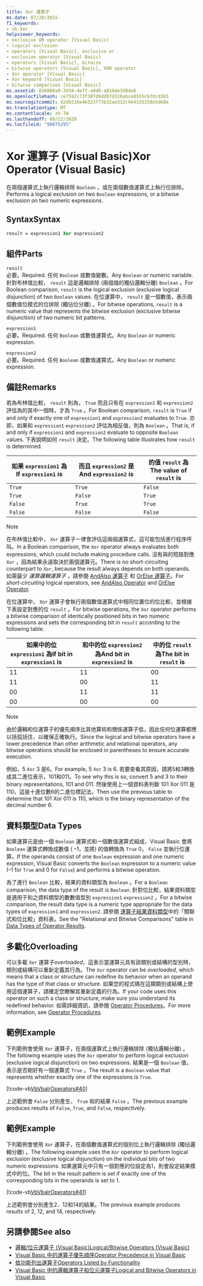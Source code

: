 ```yaml
---
title: Xor 運算子
ms.date: 07/20/2015
f1_keywords:
- vb.Xor
helpviewer_keywords:
- exclusive OR operator [Visual Basic]
- logical exclusion
- operators [Visual Basic], exclusive or
- exclusion operator [Visual Basic]
- operators [Visual Basic], bitwise
- bitwise operators [Visual Basic], XOR operator
- Xor operator [Visual Basic]
- Xor keyword [Visual Basic]
- bitwise comparison [Visual Basic]
ms.assetid: 036000a9-3934-4e7f-a9d0-a816de3d84a6
ms.openlocfilehash: ce7592c73f387d6ddbfd328abce8555cb7dcd303
ms.sourcegitcommit: d2db216e46323f73b32ae312c9e4135258e5d68e
ms.translationtype: MT
ms.contentlocale: zh-TW
ms.lasthandoff: 09/22/2020
ms.locfileid: "90875295"
---
```

# <a name="xor-operator-visual-basic"></a><span data-ttu-id="55ee6-102">Xor 運算子 (Visual Basic)</span><span class="sxs-lookup"><span data-stu-id="55ee6-102">Xor Operator (Visual Basic)</span></span>

<span data-ttu-id="55ee6-103">在兩個運算式上執行邏輯排除 `Boolean` ，或在兩個數值運算式上執行位排除。</span><span class="sxs-lookup"><span data-stu-id="55ee6-103">Performs a logical exclusion on two `Boolean` expressions, or a bitwise exclusion on two numeric expressions.</span></span>  
  
## <a name="syntax"></a><span data-ttu-id="55ee6-104">Syntax</span><span class="sxs-lookup"><span data-stu-id="55ee6-104">Syntax</span></span>  
  
```vb  
result = expression1 Xor expression2  
```  
  
## <a name="parts"></a><span data-ttu-id="55ee6-105">組件</span><span class="sxs-lookup"><span data-stu-id="55ee6-105">Parts</span></span>  

 `result`  
 <span data-ttu-id="55ee6-106">必要。</span><span class="sxs-lookup"><span data-stu-id="55ee6-106">Required.</span></span> <span data-ttu-id="55ee6-107">任何 `Boolean` 或數值變數。</span><span class="sxs-lookup"><span data-stu-id="55ee6-107">Any `Boolean` or numeric variable.</span></span> <span data-ttu-id="55ee6-108">針對布林值比較， `result` 這是邏輯排除 (兩個值的獨佔邏輯分離) `Boolean` 。</span><span class="sxs-lookup"><span data-stu-id="55ee6-108">For Boolean comparison, `result` is the logical exclusion (exclusive logical disjunction) of two `Boolean` values.</span></span> <span data-ttu-id="55ee6-109">在位運算中， `result` 是一個數值，表示兩個數值位模式的位排除 (獨佔位分離) 。</span><span class="sxs-lookup"><span data-stu-id="55ee6-109">For bitwise operations, `result` is a numeric value that represents the bitwise exclusion (exclusive bitwise disjunction) of two numeric bit patterns.</span></span>  
  
 `expression1`  
 <span data-ttu-id="55ee6-110">必要。</span><span class="sxs-lookup"><span data-stu-id="55ee6-110">Required.</span></span> <span data-ttu-id="55ee6-111">任何 `Boolean` 或數值運算式。</span><span class="sxs-lookup"><span data-stu-id="55ee6-111">Any `Boolean` or numeric expression.</span></span>  
  
 `expression2`  
 <span data-ttu-id="55ee6-112">必要。</span><span class="sxs-lookup"><span data-stu-id="55ee6-112">Required.</span></span> <span data-ttu-id="55ee6-113">任何 `Boolean` 或數值運算式。</span><span class="sxs-lookup"><span data-stu-id="55ee6-113">Any `Boolean` or numeric expression.</span></span>  
  
## <a name="remarks"></a><span data-ttu-id="55ee6-114">備註</span><span class="sxs-lookup"><span data-stu-id="55ee6-114">Remarks</span></span>  

 <span data-ttu-id="55ee6-115">若為布林值比較， `result` 則為， `True` 而且只有在 `expression1` 和 `expression2` 評估為的其中一個時，才為 `True` 。</span><span class="sxs-lookup"><span data-stu-id="55ee6-115">For Boolean comparison, `result` is `True` if and only if exactly one of `expression1` and `expression2` evaluates to `True`.</span></span> <span data-ttu-id="55ee6-116">亦即，如果和 `expression1` `expression2` 評估為相反值，則為 `Boolean` 。</span><span class="sxs-lookup"><span data-stu-id="55ee6-116">That is, if and only if `expression1` and `expression2` evaluate to opposite `Boolean` values.</span></span> <span data-ttu-id="55ee6-117">下表說明如何 `result` 決定。</span><span class="sxs-lookup"><span data-stu-id="55ee6-117">The following table illustrates how `result` is determined.</span></span>  
  
|<span data-ttu-id="55ee6-118">如果 `expression1` 為 </span><span class="sxs-lookup"><span data-stu-id="55ee6-118">If `expression1` is</span></span>|<span data-ttu-id="55ee6-119">而且 `expression2` 是</span><span class="sxs-lookup"><span data-stu-id="55ee6-119">And `expression2` is</span></span>|<span data-ttu-id="55ee6-120">的值 `result` 為</span><span class="sxs-lookup"><span data-stu-id="55ee6-120">The value of `result` is</span></span>|  
|-------------------------|--------------------------|------------------------------|  
|`True`|`True`|`False`|  
|`True`|`False`|`True`|  
|`False`|`True`|`True`|  
|`False`|`False`|`False`|  
  
> [!NOTE]
> <span data-ttu-id="55ee6-121">在布林值比較中， `Xor` 運算子一律會評估這兩個運算式，這可能包括進行程序呼叫。</span><span class="sxs-lookup"><span data-stu-id="55ee6-121">In a Boolean comparison, the `Xor` operator always evaluates both expressions, which could include making procedure calls.</span></span> <span data-ttu-id="55ee6-122">沒有與的短路對應 `Xor` ，因為結果永遠取決於兩個運算元。</span><span class="sxs-lookup"><span data-stu-id="55ee6-122">There is no short-circuiting counterpart to `Xor`, because the result always depends on both operands.</span></span> <span data-ttu-id="55ee6-123">如需最少 *運算邏輯運算子* ，請參閱 [AndAlso 運算子](andalso-operator.md) 和 [OrElse 運算子](orelse-operator.md)。</span><span class="sxs-lookup"><span data-stu-id="55ee6-123">For *short-circuiting* logical operators, see [AndAlso Operator](andalso-operator.md) and [OrElse Operator](orelse-operator.md).</span></span>  
  
 <span data-ttu-id="55ee6-124">在位運算中， `Xor` 運算子會執行兩個數值運算式中相同位置位的位比較，並根據下表設定對應的位 `result` 。</span><span class="sxs-lookup"><span data-stu-id="55ee6-124">For bitwise operations, the `Xor` operator performs a bitwise comparison of identically positioned bits in two numeric expressions and sets the corresponding bit in `result` according to the following table.</span></span>  
  
|<span data-ttu-id="55ee6-125">如果中的位 `expression1` 為</span><span class="sxs-lookup"><span data-stu-id="55ee6-125">If bit in `expression1` is</span></span>|<span data-ttu-id="55ee6-126">和中的位 `expression2` 為</span><span class="sxs-lookup"><span data-stu-id="55ee6-126">And bit in `expression2` is</span></span>|<span data-ttu-id="55ee6-127">中的位 `result` 為</span><span class="sxs-lookup"><span data-stu-id="55ee6-127">The bit in `result` is</span></span>|  
|--------------------------------|---------------------------------|----------------------------|  
|<span data-ttu-id="55ee6-128">1</span><span class="sxs-lookup"><span data-stu-id="55ee6-128">1</span></span>|<span data-ttu-id="55ee6-129">1</span><span class="sxs-lookup"><span data-stu-id="55ee6-129">1</span></span>|<span data-ttu-id="55ee6-130">0</span><span class="sxs-lookup"><span data-stu-id="55ee6-130">0</span></span>|  
|<span data-ttu-id="55ee6-131">1</span><span class="sxs-lookup"><span data-stu-id="55ee6-131">1</span></span>|<span data-ttu-id="55ee6-132">0</span><span class="sxs-lookup"><span data-stu-id="55ee6-132">0</span></span>|<span data-ttu-id="55ee6-133">1</span><span class="sxs-lookup"><span data-stu-id="55ee6-133">1</span></span>|  
|<span data-ttu-id="55ee6-134">0</span><span class="sxs-lookup"><span data-stu-id="55ee6-134">0</span></span>|<span data-ttu-id="55ee6-135">1</span><span class="sxs-lookup"><span data-stu-id="55ee6-135">1</span></span>|<span data-ttu-id="55ee6-136">1</span><span class="sxs-lookup"><span data-stu-id="55ee6-136">1</span></span>|  
|<span data-ttu-id="55ee6-137">0</span><span class="sxs-lookup"><span data-stu-id="55ee6-137">0</span></span>|<span data-ttu-id="55ee6-138">0</span><span class="sxs-lookup"><span data-stu-id="55ee6-138">0</span></span>|<span data-ttu-id="55ee6-139">0</span><span class="sxs-lookup"><span data-stu-id="55ee6-139">0</span></span>|  
  
> [!NOTE]
> <span data-ttu-id="55ee6-140">由於邏輯和位運算子的優先順序比其他算術和關係運算子低，因此任何位運算都應以括弧括住，以確保正確執行。</span><span class="sxs-lookup"><span data-stu-id="55ee6-140">Since the logical and bitwise operators have a lower precedence than other arithmetic and relational operators, any bitwise operations should be enclosed in parentheses to ensure accurate execution.</span></span>  
  
 <span data-ttu-id="55ee6-141">例如，5 `Xor` 3 是6。</span><span class="sxs-lookup"><span data-stu-id="55ee6-141">For example, 5 `Xor` 3 is 6.</span></span> <span data-ttu-id="55ee6-142">若要查看其原因，請將5和3轉換成其二進位表示，101和011。</span><span class="sxs-lookup"><span data-stu-id="55ee6-142">To see why this is so, convert 5 and 3 to their binary representations, 101 and 011.</span></span> <span data-ttu-id="55ee6-143">然後使用上一個資料表判斷 101 Xor 011 是110，這是十進位數6的二進位標記法。</span><span class="sxs-lookup"><span data-stu-id="55ee6-143">Then use the previous table to determine that 101 Xor 011 is 110, which is the binary representation of the decimal number 6.</span></span>  
  
## <a name="data-types"></a><span data-ttu-id="55ee6-144">資料類型</span><span class="sxs-lookup"><span data-stu-id="55ee6-144">Data Types</span></span>  

 <span data-ttu-id="55ee6-145">如果運算元是由一個 `Boolean` 運算式和一個數值運算式組成，Visual Basic 會將 `Boolean` 運算式轉換成數值 ( –1，並將) 的值轉換為 `True` 0， `False` 並執行位運算。</span><span class="sxs-lookup"><span data-stu-id="55ee6-145">If the operands consist of one `Boolean` expression and one numeric expression, Visual Basic converts the `Boolean` expression to a numeric value (–1 for `True` and 0 for `False`) and performs a bitwise operation.</span></span>  
  
 <span data-ttu-id="55ee6-146">為了進行 `Boolean` 比較，結果的資料類型為 `Boolean` 。</span><span class="sxs-lookup"><span data-stu-id="55ee6-146">For a `Boolean` comparison, the data type of the result is `Boolean`.</span></span> <span data-ttu-id="55ee6-147">針對位比較，結果資料類型是適用于和之資料類型的數數值型別 `expression1` `expression2` 。</span><span class="sxs-lookup"><span data-stu-id="55ee6-147">For a bitwise comparison, the result data type is a numeric type appropriate for the data types of `expression1` and `expression2`.</span></span> <span data-ttu-id="55ee6-148">請參閱 [運算子結果資料類型](data-types-of-operator-results.md)中的「關聯式和位比較」資料表。</span><span class="sxs-lookup"><span data-stu-id="55ee6-148">See the "Relational and Bitwise Comparisons" table in [Data Types of Operator Results](data-types-of-operator-results.md).</span></span>  
  
## <a name="overloading"></a><span data-ttu-id="55ee6-149">多載化</span><span class="sxs-lookup"><span data-stu-id="55ee6-149">Overloading</span></span>  

 <span data-ttu-id="55ee6-150">可以多載 `Xor` 運算子*overloaded*，這表示當運算元具有該類別或結構的型別時，類別或結構可以重新定義其行為。</span><span class="sxs-lookup"><span data-stu-id="55ee6-150">The `Xor` operator can be *overloaded*, which means that a class or structure can redefine its behavior when an operand has the type of that class or structure.</span></span> <span data-ttu-id="55ee6-151">如果您的程式碼在這類類別或結構上使用這個運算子，請確定您瞭解其重新定義的行為。</span><span class="sxs-lookup"><span data-stu-id="55ee6-151">If your code uses this operator on such a class or structure, make sure you understand its redefined behavior.</span></span> <span data-ttu-id="55ee6-152">如需詳細資訊，請參閱 [Operator Procedures](../../programming-guide/language-features/procedures/operator-procedures.md)。</span><span class="sxs-lookup"><span data-stu-id="55ee6-152">For more information, see [Operator Procedures](../../programming-guide/language-features/procedures/operator-procedures.md).</span></span>  
  
## <a name="example"></a><span data-ttu-id="55ee6-153">範例</span><span class="sxs-lookup"><span data-stu-id="55ee6-153">Example</span></span>  

 <span data-ttu-id="55ee6-154">下列範例會使用 `Xor` 運算子，在兩個運算式上執行邏輯排除 (獨佔邏輯分離) 。</span><span class="sxs-lookup"><span data-stu-id="55ee6-154">The following example uses the `Xor` operator to perform logical exclusion (exclusive logical disjunction) on two expressions.</span></span> <span data-ttu-id="55ee6-155">結果是一個 `Boolean` 值，表示是否剛好有一個運算式 `True` 。</span><span class="sxs-lookup"><span data-stu-id="55ee6-155">The result is a `Boolean` value that represents whether exactly one of the expressions is `True`.</span></span>  
  
 [!code-vb[VbVbalrOperators#40](~/samples/snippets/visualbasic/VS_Snippets_VBCSharp/VbVbalrOperators/VB/Class1.vb#40)]  
  
 <span data-ttu-id="55ee6-156">上述範例會 `False` 分別產生、 `True` 和的結果 `False` 。</span><span class="sxs-lookup"><span data-stu-id="55ee6-156">The previous example produces results of `False`, `True`, and `False`, respectively.</span></span>  
  
## <a name="example"></a><span data-ttu-id="55ee6-157">範例</span><span class="sxs-lookup"><span data-stu-id="55ee6-157">Example</span></span>  

 <span data-ttu-id="55ee6-158">下列範例會使用 `Xor` 運算子，在兩個數值運算式的個別位上執行邏輯排除 (獨佔邏輯分離) 。</span><span class="sxs-lookup"><span data-stu-id="55ee6-158">The following example uses the `Xor` operator to perform logical exclusion (exclusive logical disjunction) on the individual bits of two numeric expressions.</span></span> <span data-ttu-id="55ee6-159">如果運算元中只有一個對應的位設定為1，則會設定結果模式中的位。</span><span class="sxs-lookup"><span data-stu-id="55ee6-159">The bit in the result pattern is set if exactly one of the corresponding bits in the operands is set to 1.</span></span>  
  
 [!code-vb[VbVbalrOperators#41](~/samples/snippets/visualbasic/VS_Snippets_VBCSharp/VbVbalrOperators/VB/Class1.vb#41)]  
  
 <span data-ttu-id="55ee6-160">上述範例會分別產生2、12和14的結果。</span><span class="sxs-lookup"><span data-stu-id="55ee6-160">The previous example produces results of 2, 12, and 14, respectively.</span></span>  
  
## <a name="see-also"></a><span data-ttu-id="55ee6-161">另請參閱</span><span class="sxs-lookup"><span data-stu-id="55ee6-161">See also</span></span>

- [<span data-ttu-id="55ee6-162">邏輯/位元運算子 (Visual Basic)</span><span class="sxs-lookup"><span data-stu-id="55ee6-162">Logical/Bitwise Operators (Visual Basic)</span></span>](logical-bitwise-operators.md)
- [<span data-ttu-id="55ee6-163">Visual Basic 中的運算子優先順序</span><span class="sxs-lookup"><span data-stu-id="55ee6-163">Operator Precedence in Visual Basic</span></span>](operator-precedence.md)
- [<span data-ttu-id="55ee6-164">依功能列出運算子</span><span class="sxs-lookup"><span data-stu-id="55ee6-164">Operators Listed by Functionality</span></span>](operators-listed-by-functionality.md)
- [<span data-ttu-id="55ee6-165">Visual Basic 中的邏輯運算子和位元運算子</span><span class="sxs-lookup"><span data-stu-id="55ee6-165">Logical and Bitwise Operators in Visual Basic</span></span>](../../programming-guide/language-features/operators-and-expressions/logical-and-bitwise-operators.md)
